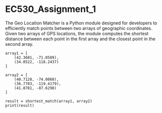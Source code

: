 # EC530_Assignment_1
The Geo Location Matcher is a Python module designed for developers to efficiently match points between two arrays of geographic coordinates. Given two arrays of GPS locations, the module computes the shortest distance between each point in the first array and the closest point in the second array. 

```
array1 = [
    (42.3601, -71.0589),
    (34.0522, -118.2437)
]

array2 = [
    (40.7128, -74.0060),
    (36.7783, -119.4179),
    (41.8781, -87.6298)
]

result = shortest_match(array1, array2)
print(result)
```
